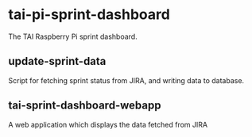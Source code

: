 # tai-pi-sprint-dashboard

The TAI Raspberry Pi sprint dashboard.

## update-sprint-data
Script for fetching sprint status from JIRA, and writing data to database. 

## tai-sprint-dashboard-webapp ##
A web application which displays the data fetched from JIRA
